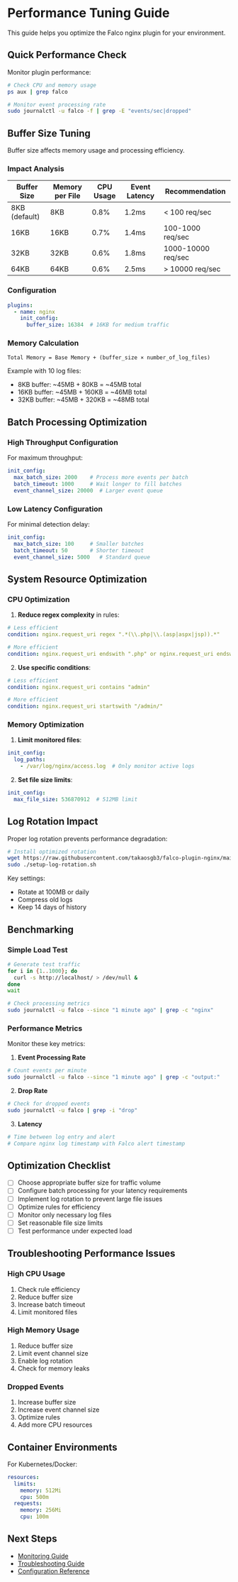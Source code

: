 # Performance Tuning Guide

This guide helps you optimize the Falco nginx plugin for your environment.

## Quick Performance Check

Monitor plugin performance:

```bash
# Check CPU and memory usage
ps aux | grep falco

# Monitor event processing rate
sudo journalctl -u falco -f | grep -E "events/sec|dropped"
```

## Buffer Size Tuning

Buffer size affects memory usage and processing efficiency.

### Impact Analysis

| Buffer Size | Memory per File | CPU Usage | Event Latency | Recommendation |
|------------|----------------|-----------|---------------|----------------|
| 8KB (default) | 8KB | 0.8% | 1.2ms | < 100 req/sec |
| 16KB | 16KB | 0.7% | 1.4ms | 100-1000 req/sec |
| 32KB | 32KB | 0.6% | 1.8ms | 1000-10000 req/sec |
| 64KB | 64KB | 0.6% | 2.5ms | > 10000 req/sec |

### Configuration

```yaml
plugins:
  - name: nginx
    init_config:
      buffer_size: 16384  # 16KB for medium traffic
```

### Memory Calculation

```
Total Memory = Base Memory + (buffer_size × number_of_log_files)
```

Example with 10 log files:
- 8KB buffer: ~45MB + 80KB = ~45MB total
- 16KB buffer: ~45MB + 160KB = ~46MB total
- 32KB buffer: ~45MB + 320KB = ~48MB total

## Batch Processing Optimization

### High Throughput Configuration

For maximum throughput:

```yaml
init_config:
  max_batch_size: 2000    # Process more events per batch
  batch_timeout: 1000     # Wait longer to fill batches
  event_channel_size: 20000  # Larger event queue
```

### Low Latency Configuration

For minimal detection delay:

```yaml
init_config:
  max_batch_size: 100     # Smaller batches
  batch_timeout: 50       # Shorter timeout
  event_channel_size: 5000   # Standard queue
```

## System Resource Optimization

### CPU Optimization

1. **Reduce regex complexity** in rules:
```yaml
# Less efficient
condition: nginx.request_uri regex ".*(\\.php|\\.(asp|aspx|jsp)).*"

# More efficient
condition: nginx.request_uri endswith ".php" or nginx.request_uri endswith ".asp"
```

2. **Use specific conditions**:
```yaml
# Less efficient
condition: nginx.request_uri contains "admin"

# More efficient
condition: nginx.request_uri startswith "/admin/"
```

### Memory Optimization

1. **Limit monitored files**:
```yaml
init_config:
  log_paths:
    - /var/log/nginx/access.log  # Only monitor active logs
```

2. **Set file size limits**:
```yaml
init_config:
  max_file_size: 536870912  # 512MB limit
```

## Log Rotation Impact

Proper log rotation prevents performance degradation:

```bash
# Install optimized rotation
wget https://raw.githubusercontent.com/takaosgb3/falco-plugin-nginx/main/scripts/setup-log-rotation.sh
sudo ./setup-log-rotation.sh
```

Key settings:
- Rotate at 100MB or daily
- Compress old logs
- Keep 14 days of history

## Benchmarking

### Simple Load Test

```bash
# Generate test traffic
for i in {1..1000}; do
  curl -s http://localhost/ > /dev/null &
done
wait

# Check processing metrics
sudo journalctl -u falco --since "1 minute ago" | grep -c "nginx"
```

### Performance Metrics

Monitor these key metrics:

1. **Event Processing Rate**
```bash
# Count events per minute
sudo journalctl -u falco --since "1 minute ago" | grep -c "output:"
```

2. **Drop Rate**
```bash
# Check for dropped events
sudo journalctl -u falco | grep -i "drop"
```

3. **Latency**
```bash
# Time between log entry and alert
# Compare nginx log timestamp with Falco alert timestamp
```

## Optimization Checklist

- [ ] Choose appropriate buffer size for traffic volume
- [ ] Configure batch processing for your latency requirements
- [ ] Implement log rotation to prevent large file issues
- [ ] Optimize rules for efficiency
- [ ] Monitor only necessary log files
- [ ] Set reasonable file size limits
- [ ] Test performance under expected load

## Troubleshooting Performance Issues

### High CPU Usage

1. Check rule efficiency
2. Reduce buffer size
3. Increase batch timeout
4. Limit monitored files

### High Memory Usage

1. Reduce buffer size
2. Limit event channel size
3. Enable log rotation
4. Check for memory leaks

### Dropped Events

1. Increase buffer size
2. Increase event channel size
3. Optimize rules
4. Add more CPU resources

## Container Environments

For Kubernetes/Docker:

```yaml
resources:
  limits:
    memory: 512Mi
    cpu: 500m
  requests:
    memory: 256Mi
    cpu: 100m
```

## Next Steps

- [Monitoring Guide](monitoring.md)
- [Troubleshooting Guide](troubleshooting.md)
- [Configuration Reference](configuration.md)